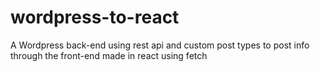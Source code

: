 # wordpress-to-react
A Wordpress back-end using rest api and custom post types to post info through the front-end made in react using fetch
